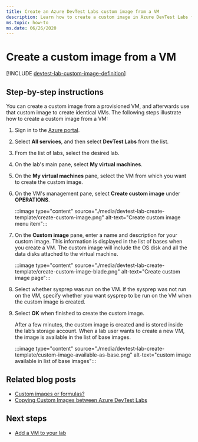 ```yaml
---
title: Create an Azure DevTest Labs custom image from a VM
description: Learn how to create a custom image in Azure DevTest Labs from a provisioned VM using the Azure portal
ms.topic: how-to
ms.date: 06/26/2020
---
```


# Create a custom image from a VM

[!INCLUDE [devtest-lab-custom-image-definition](../../includes/devtest-lab-custom-image-definition.md)]

## Step-by-step instructions

You can create a custom image from a provisioned VM, and afterwards use that custom image to create identical VMs. The following steps illustrate how to create a custom image from a VM:

1. Sign in to the [Azure portal](https://go.microsoft.com/fwlink/p/?LinkID=525040).

1. Select **All services**, and then select **DevTest Labs** from the list.

1. From the list of labs, select the desired lab.  

1. On the lab's main pane, select **My virtual machines**.
 
1. On the **My virtual machines** pane, select the VM from which you want to create the custom image.

1. On the VM's management pane, select **Create custom image** under **OPERATIONS**.

    :::image type="content" source="./media/devtest-lab-create-template/create-custom-image.png" alt-text="Create custom image menu item":::
1. On the **Custom image** pane, enter a name and description for your custom image. This information is displayed in the list of bases when you create a VM. The custom image will include the OS disk and all the data disks attached to the virtual machine.

    :::image type="content" source="./media/devtest-lab-create-template/create-custom-image-blade.png" alt-text="Create custom image page":::
1. Select whether sysprep was run on the VM. If the sysprep was not run on the VM, specify whether you want sysprep to be run on the VM when the custom image is created.
1. Select **OK** when finished to create the custom image.

    After a few minutes, the custom image is created and is stored inside the lab’s storage account. When a lab user wants to create a new VM, the image is available in the list of base images.

    :::image type="content" source="./media/devtest-lab-create-template/custom-image-available-as-base.png" alt-text="custom image available in list of base images":::

## Related blog posts

- [Custom images or formulas?](./devtest-lab-faq.yml#blog-post)
- [Copying Custom Images between Azure DevTest Labs](https://www.visualstudiogeeks.com/blog/DevOps/How-To-Move-CustomImages-VHD-Between-AzureDevTestLabs#copying-custom-images-between-azure-devtest-labs)

## Next steps

- [Add a VM to your lab](devtest-lab-add-vm.md)